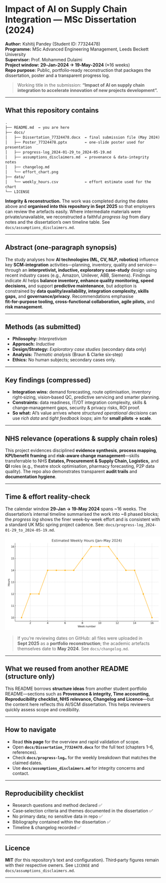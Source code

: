 # Impact of AI on Supply Chain Integration — MSc Dissertation (2024)

**Author:** Kshitij Pandey (Student ID: 77324478)  
**Programme:** MSc Advanced Engineering Management, Leeds Beckett University  
**Supervisor:** Prof. Mohammed Dulaimi  
**Project window:** **29‑Jan‑2024 → 19‑May‑2024** (≈16 weeks)  
**Repo purpose:** Public, portfolio‑ready reconstruction that packages the dissertation, poster and a transparent progress log.

> Working title in the submission: **“Impact of AI on supply chain integration to accelerate innovation of new projects development”.**

---

## What this repository contains

```
.
├── README.md  ← you are here
├── docs/
│   ├── Dissertation_77324478.docx  ← final submission file (May 2024)
│   ├── Poster_77324478.pptx        ← one‑slide poster used for presentation
│   ├── progress-log_2024-01-29_to_2024-05-19.md
│   ├── assumptions_disclaimers.md  ← provenance & data‑integrity notes
│   ├── changelog.md
│   └── effort_chart.png
├── data/
│   └── weekly_hours.csv            ← effort estimate used for the chart
└── LICENSE
```

**Integrity & reconstruction.** The work was completed during the dates above and **organised into this repository in Sept 2025** so that employers can review the artefacts easily. Where intermediate materials were private/unavailable, we reconstructed a faithful *progress log* from diary notes and the dissertation’s own timeline table. See `docs/assumptions_disclaimers.md`.

---

## Abstract (one‑paragraph synopsis)

The study analyses how **AI technologies (ML, CV, NLP, robotics)** influence key **SCM‑integration** activities—planning, inventory, quality and service—through an **interpretivist, inductive, exploratory case‑study** design using recent industry cases (e.g., Amazon, Unilever, ABB, Siemens). Findings indicate AI helps **balance inventory, enhance quality monitoring, speed decisions,** and support **predictive maintenance**, but adoption is constrained by **data quality/availability, integration complexity, skills gaps,** and **governance/privacy**. Recommendations emphasise **fit‑for‑purpose tooling, cross‑functional collaboration, agile pilots,** and **risk management**.

---

## Methods (as submitted)

- **Philosophy:** *Interpretivism*  
- **Approach:** *Inductive*  
- **Design/Strategy:** *Exploratory case studies* (secondary data only)  
- **Analysis:** *Thematic analysis* (Braun & Clarke six‑step)  
- **Ethics:** No human subjects; secondary cases only.

---

## Key findings (compressed)

- **Integration wins:** demand forecasting, route optimisation, inventory right‑sizing, vision‑based QC, predictive servicing and smarter planning.  
- **Constraints:** data readiness, IT/OT integration complexity, skills & change‑management gaps, security & privacy risks, ROI proof.  
- **So what:** AI’s value arrives where *structured operational decisions* can use *rich data* and *tight feedback loops*; aim for **small pilots → scale**. 

---

## NHS relevance (operations & supply chain roles)

This project evidences disciplined **evidence synthesis**, **process mapping**, **KPI/benefit framing** and **risk‑aware change management**—skills transferrable to NHS **Estates, Procurement & Supply Chain, Logistics,** and **QI** roles (e.g., theatre stock optimisation, pharmacy forecasting, P2P data quality). The repo also demonstrates transparent **audit trails** and **documentation hygiene**.

---

## Time & effort reality‑check

The calendar window **29‑Jan → 19‑May 2024** spans ~16 weeks. The dissertation’s internal timeline summarised the work into ~8 phased blocks; the *progress log* shows the finer week‑by‑week effort and is consistent with a standard UK MSc spring project cadence. See: `docs/progress-log_2024-01-29_to_2024-05-19.md`. 

![Effort chart](docs/effort_chart.png)

> If you’re reviewing dates on GitHub: all files were uploaded in **Sept 2025** as a **portfolio reconstruction**; the academic artefacts themselves date to **May 2024**. See `docs/changelog.md`. 

---

## What we reused from another README (structure only)

This README borrows **structure ideas** from another student portfolio README—sections such as **Provenance & integrity, Time accounting, Reproducibility checklist, NHS relevance, Changelog and Licence**—but the content here reflects *this* AI/SCM dissertation. This helps reviewers quickly assess scope and credibility. 

---

## How to navigate

- Read **this page** for the overview and rapid validation of scope.  
- Open **`docs/Dissertation_77324478.docx`** for the full text (chapters 1–6, references).  
- Check **`docs/progress-log…`** for the weekly breakdown that matches the claimed dates.  
- Use **`docs/assumptions_disclaimers.md`** for integrity concerns and contact.

---

## Reproducibility checklist

- Research questions and method declared ✅  
- Case‑selection criteria and themes documented in the dissertation ✅  
- No primary data; no sensitive data in repo ✅  
- Bibliography contained within the dissertation ✅  
- Timeline & changelog recorded ✅

---

## Licence

**MIT** (for this repository’s text and configuration). Third‑party figures remain with their respective owners. See `LICENSE` and `docs/assumptions_disclaimers.md`.

---
